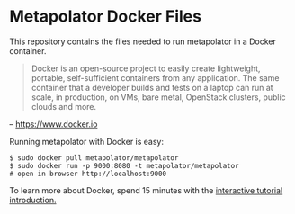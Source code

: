 Metapolator Docker Files
======================

This repository contains the files needed to run metapolator in a Docker container.

> Docker is an open-source project to easily create lightweight, portable, self-sufficient containers from any application. The same container that a developer builds and tests on a laptop can run at scale, in production, on VMs, bare metal, OpenStack clusters, public clouds and more. 

– https://www.docker.io

Running metapolator with Docker is easy:

```
$ sudo docker pull metapolator/metapolator
$ sudo docker run -p 9000:8080 -t metapolator/metapolator
# open in browser http://localhost:9000
```

To learn more about Docker, spend 15 minutes with the [interactive tutorial introduction.](https://www.docker.io/gettingstarted/)
